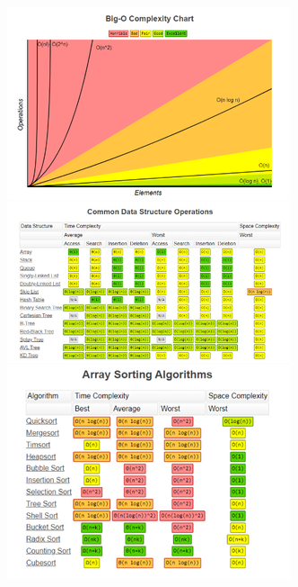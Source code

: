 ![Big-O complexity chart](src/big_o_cheatsheet.png)
![Big-O common data structure operation](src/big_o_cheatsheet2.png)
![Big-O array sorting algorithms](src/big_o_cheatsheet3.png)

